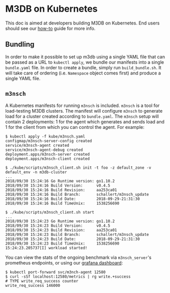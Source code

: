 # M3DB on Kubernetes

This doc is aimed at developers building M3DB on Kubernetes. End users should see our
[how-to](https://m3db.github.io/m3/how_to/kubernetes) guide for more info.

## Bundling

In order to make it possible to set up m3db using a single YAML file that can be passed as a URL to `kubectl apply`, we
bundle our manifests into a single `bundle.yaml` file. In order to create a bundle, simply run `build_bundle.sh`. It
will take care of ordering (i.e. `Namespace` object comes first) and produce a single YAML file.

## `m3nsch`

A Kubernetes manifests for running `m3nsch` is included. `m3nsch` is a tool for load-testing M3DB clusters. The manifest
will configure `m3nsch` to generate load for a cluster created according to `bundle.yaml`. The `m3nsch` setup will
contain 2 deployments: 1 for the agent which generates and sends load and 1 for the client from which you can control
the agent. For example:

```
$ kubectl apply -f kube/m3nsch.yaml
configmap/m3nsch-server-config created
service/m3nsch-agent created
service/m3nsch-agent-debug created
deployment.apps/m3nsch-server created
deployment.apps/m3nsch-client created

$ ./kube/scripts/m3nsch_client.sh init -t foo -z default_zone -v default_env -n m3db-cluster
...
2018/09/30 15:24:16 Go Runtime version: go1.10.2
2018/09/30 15:24:16 Build Version:      v0.4.5
2018/09/30 15:24:16 Build Revision:     aa253ca01
2018/09/30 15:24:16 Build Branch:       schallert/m3nsch_update
2018/09/30 15:24:16 Build Date:         2018-09-29-21:31:30
2018/09/30 15:24:16 Build TimeUnix:     1538256690

$ ./kube/scripts/m3nsch_client.sh start
...
2018/09/30 15:24:23 Go Runtime version: go1.10.2
2018/09/30 15:24:23 Build Version:      v0.4.5
2018/09/30 15:24:23 Build Revision:     aa253ca01
2018/09/30 15:24:23 Build Branch:       schallert/m3nsch_update
2018/09/30 15:24:23 Build Date:         2018-09-29-21:31:30
2018/09/30 15:24:23 Build TimeUnix:     1538256690
15:24:23.205737[I] workload started!
```

You can view the stats of the ongoing benchmark via `m3nsch_server`'s prometheus endpoints, or using our [grafana dashboard][dash]:
```
$ kubectl port-forward svc/m3nch-agent 12580
$ curl -sSf localhost:12580/metrics | rg write.+success
# TYPE write_req_success counter
write_req_success 146000
```

[dash]: https://github.com/m3db/m3/blob/75661bc2e7fc806ee3424c068db6812455ba0878/integrations/grafana/m3nsch_dashboard.json
